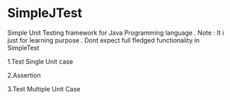 # SimpleJTest

Simple Unit Testing framework for Java Programming language . 
Note : It i just for learning purpose . Dont expect full fledged functionality in SimpleTest


1.Test Single Unit case 

2.Assertion 

3.Test Multiple Unit Case
